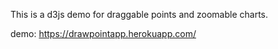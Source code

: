 This is a d3js demo for draggable points and zoomable charts.

demo:
https://drawpointapp.herokuapp.com/